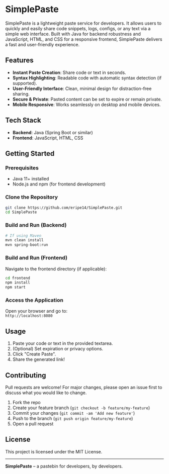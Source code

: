 # SimplePaste

SimplePaste is a lightweight paste service for developers. It allows users to quickly and easily share code snippets, logs, configs, or any text via a simple web interface. Built with Java for backend robustness and JavaScript, HTML, and CSS for a responsive frontend, SimplePaste delivers a fast and user-friendly experience.

## Features

- **Instant Paste Creation**: Share code or text in seconds.
- **Syntax Highlighting**: Readable code with automatic syntax detection (if supported).
- **User-Friendly Interface**: Clean, minimal design for distraction-free sharing.
- **Secure & Private**: Pasted content can be set to expire or remain private.
- **Mobile Responsive**: Works seamlessly on desktop and mobile devices.

## Tech Stack

- **Backend**: Java (Spring Boot or similar)
- **Frontend**: JavaScript, HTML, CSS

## Getting Started

### Prerequisites

- Java 11+ installed
- Node.js and npm (for frontend development)

### Clone the Repository

```bash
git clone https://github.com/eripe14/SimplePaste.git
cd SimplePaste
```

### Build and Run (Backend)

```bash
# If using Maven
mvn clean install
mvn spring-boot:run
```

### Build and Run (Frontend)

Navigate to the frontend directory (if applicable):

```bash
cd frontend
npm install
npm start
```

### Access the Application

Open your browser and go to:  
`http://localhost:8080`

## Usage

1. Paste your code or text in the provided textarea.
2. (Optional) Set expiration or privacy options.
3. Click "Create Paste".
4. Share the generated link!

## Contributing

Pull requests are welcome! For major changes, please open an issue first to discuss what you would like to change.

1. Fork the repo
2. Create your feature branch (`git checkout -b feature/my-feature`)
3. Commit your changes (`git commit -am 'Add new feature'`)
4. Push to the branch (`git push origin feature/my-feature`)
5. Open a pull request

## License

This project is licensed under the MIT License.

---

**SimplePaste** – a pastebin for developers, by developers.
